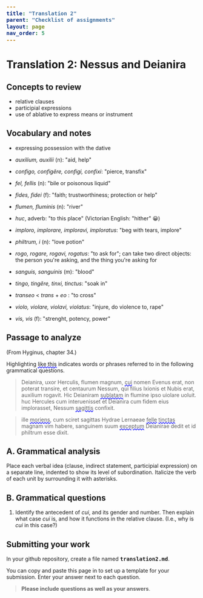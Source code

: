 ```yaml
---
title: "Translation 2"
parent: "Checklist of assignments"
layout: page
nav_order: 5
---
```


# Translation 2: Nessus and Deianira


## Concepts to review 

- relative clauses
- participial expressions
- use of ablative to express means or instrument


## Vocabulary and notes

- expressing possession with the dative

- *auxilium, auxilii* (n): "aid, help"
- *configo, configĕre, configi, confixi*: "pierce, transfix"
- *fel, fellis* (n): "bile or poisonous liquid"
- *fides, fidei* (f): "faith; trustworthiness;  protection or help"
- *flumen, fluminis* (n): "river"
- *huc*, adverb: "to this place" (Victorian English: "hither" 😀)
- *imploro, implorare, imploravi, imploratus*: "beg with tears, implore"
- *philtrum, i* (n): "love potion"
- *rogo, rogare, rogavi, rogatus*: "to ask for"; can take two direct objects: the person you're asking, and the thing you're asking for
- *sanguis, sanguinis* (m): "blood"
- *tingo, tingĕre, tinxi, tinctus*: "soak in"
- *transeo* < *trans* + *eo* : "to cross"
- *violo, violare, violavi, violatus*: "injure, do violence to, rape"
- *vis, vis* (f): "strenght, potency, power"


## Passage to analyze

(From Hyginus, chapter 34.)

Highlighting <span class='query'>like this</span> indicates words or phrases referred to in the following grammatical questions.

> Deianira, uxor Herculis, flumen magnum, <span class='query'>cui</span> nomen Evenus erat, non poterat transire, et centaurum Nessum, qui filius Ixionis et Nubis erat, auxilium rogavit.  Hic Deianiram <span class='query'>sublatam</span> in flumine ipso uiolare uoluit. huc Hercules cum interuenisset et Deianira cum fidem eius implorasset, Nessum <span class='query'>sagittis</span> confixit.

> ille <span class='query'>moriens</span>, cum sciret sagittas Hydrae Lernaeae <span class='query'>felle</span> <span class='query'>tinctas</span> magnam vim habere, sanguinem suum <span class='query'>exceptum</span> Deianirae dedit et id philtrum esse dixit.


## A. Grammatical analysis

Place each verbal idea (clause, indirect statement, participial expression) on a separate line, indented to show its level of subordination.  Italicize the verb of each unit by surrounding it with asterisks.



## B. Grammatical questions

1. Identify the antecedent of *cui*, and its gender and number. Then explain what case *cui* is, and how it functions in the relative clause. (I.e., why is *cui* in this case?)



## Submitting your work



In your github repository, create a file named `translation2.md`.

You can copy and paste this page in to set up a template for your submission.  Enter your answer next to each question.

> **Please include questions as well as your answers**. 





<style>
code {
  font-size: 100%;
  font-weight:  bold;
}

.query {
  text-decoration-line: underline;
  text-decoration-style: wavy;
  text-decoration-color: blue;
}
</style>
<link rel="stylesheet" type="text/css" href="../../css/introlatin.css">
